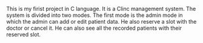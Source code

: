 This is my firist project in C language.
It is a Clinc management system.
The system is divided into two modes.
The first mode is the admin mode in which the admin can add or edit patient data.
He also reserve a slot with the doctor or cancel it.
He can also see all the recorded patients with their reserved slot.
